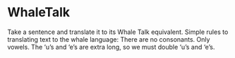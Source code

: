 # WhaleTalk
Take a sentence and translate it to its Whale Talk equivalent. Simple rules to translating text to the whale language: There are no consonants. Only vowels. The ‘u’s and ‘e’s are extra long, so we must double ‘u’s and ‘e’s.
